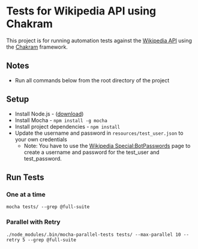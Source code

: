 # Tests for Wikipedia API using Chakram

This project is for running automation tests against the [Wikipedia API](https://en.wikipedia.org/w/api.php) using the [Chakram](http://dareid.github.io/chakram/) framework.

## Notes

* Run all commands below from the root directory of the project

## Setup

* Install Node.js - ([download](https://nodejs.org/en/download/))
* Install Mocha - `npm install -g mocha`
* Install project dependencies - `npm install`
* Update the username and password in `resources/test_user.json` to your own credentials
  * Note: You have to use the [Wikipedia Special:BotPasswords](https://en.wikipedia.org/wiki/Special:BotPasswords) page to create a username and password for the test_user and test_password.

## Run Tests

### One at a time

`mocha tests/ --grep @full-suite`

### Parallel with Retry

`./node_modules/.bin/mocha-parallel-tests tests/ --max-parallel 10 --retry 5 --grep @full-suite`
